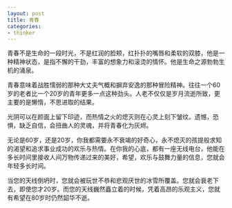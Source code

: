 ```yaml
---
layout: post
title: 青春
categories:
- thinker
---
```



青春不是生命的一段时光，不是红润的脸颊，红扑扑的嘴唇和柔软的双膝，他是一种精神状态，是指不懈的干劲，丰富的想象力和滚烫的情怀。他是生命之源勃勃生机的涌泉。

青春意味着战胜懦弱的那种大丈夫气概和摒弃安逸的那种冒险精神。往往一个60岁的老者比一个20岁的青年更多一点这种劲头。人老不仅仅是岁月流逝所致，更主要的是懒惰，不思进取的结果。

光阴可以在颜面上留下印迹，而热情之火的熄灭则在心灵上刻下皱纹。遗憾，恐惧，缺乏自信，会扭曲人的灵魂，并将青春化为灰烬。

无论是60岁，还是20岁，你我都需要永不衰竭的好奇心，永不熄灭的孩提般求知的渴望和追求事业成功的欢乐与热情。在你我的心底，都有一座无线电台，他能在多长时间里接收人间万物传递过来的美好，希望，欢乐与鼓舞力量的信息，您就会年轻多长时间。

当您的天线倒坍时，您就会被玩世不恭和悲观厌世的冰雪所覆盖。您就会衰老下去，即使您才20岁。而您的天线巍然矗立着的时候，凭着高昂的乐观主义，您就有希望在80岁时仍然韶华不逝。


